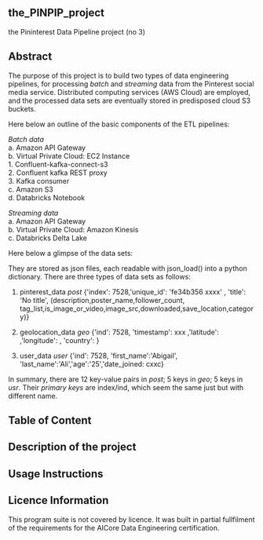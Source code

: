 ## the_PINPIP_project

the Pininterest Data Pipeline project (no 3)

## Abstract

The purpose of this project is to build two types of data engineering pipelines, for processing *batch* and *streaming* data from the Pinterest social media service. Distributed computing services (AWS Cloud) are employed, and the processed data sets are eventually stored in predisposed cloud S3 buckets. 

Here below an outline of the basic components of the ETL pipelines:

*Batch data*  
    a. Amazon API Gateway  
    b. Virtual Private Cloud: EC2 Instance  
        1. Confluent-kafka-connect-s3  
        2. Confluent kafka REST proxy  
        3. Kafka consumer  
    c. Amazon S3  
    d. Databricks Notebook 

*Streaming data*  
    a. Amazon API Gateway  
    b. Virtual Private Cloud: Amazon Kinesis  
    c. Databricks Delta Lake 

Here below a glimpse of the data sets:

They are stored as json files, each readable with json_load(<string that point to name>) into a python dictionary. There are three types of data sets as follows:

1. pinterest_data
	*post* {'index': 7528,'unique_id': 'fe34b356 xxxx' , 'title': 'No title', (description,poster_name,follower_count, tag_list,is_image_or_video,image_src,downloaded,save_location,category)}
	
2. geolocation_data
    *geo* {'ind': 7528, 'timestamp': xxx ,'latitude': ,'longitude': , 'country': }
    
3. user_data
    *user* {'ind': 7528, 'first_name':'Abigail', 'last_name':'Ali','age':'25','date_joined: cxxc}
    
In summary, there are 12 key-value pairs in *post*; 5 keys in *geo*; 5 keys in *usr*. Their *primary keys* are index/ind, which seem the same just but with different name.


## Table of Content

## Description of the project

## Usage Instructions

## Licence Information

This program suite is not covered by licence. It was built in partial fullfilment of the requirements for the AICore Data Engineering certification.
